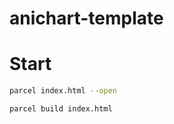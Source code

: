 # anichart-template

# Start

``` bash
parcel index.html --open
```

``` build
parcel build index.html
```